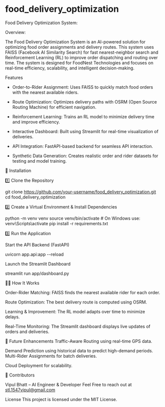# food_delivery_optimization
Food Delivery Optimization System:

 Overview:
 
The Food Delivery Optimization System is an AI-powered solution for optimizing food order assignments and delivery routes. This system uses FAISS (Facebook AI Similarity Search) for fast nearest-neighbor search and Reinforcement Learning (RL) to improve order dispatching and routing over time. The system is designed for FoodNest Technologies and focuses on real-time efficiency, scalability, and intelligent decision-making.

 Features
* Order-to-Rider Assignment: Uses FAISS to quickly match food orders with the nearest available riders.

* Route Optimization: Optimizes delivery paths with OSRM (Open Source Routing Machine) for efficient navigation.

* Reinforcement Learning: Trains an RL model to minimize delivery time and improve efficiency.

* Interactive Dashboard: Built using Streamlit for real-time visualization of deliveries.

* API Integration: FastAPI-based backend for seamless API interaction.

* Synthetic Data Generation: Creates realistic order and rider datasets for testing and model training.

🔧 Installation

1️⃣ Clone the Repository

git clone https://github.com/your-username/food_delivery_optimization.git
cd food_delivery_optimization

2️⃣ Create a Virtual Environment & Install Dependencies

python -m venv venv
source venv/bin/activate  # On Windows use: venv\Scripts\activate
pip install -r requirements.txt

3️⃣ Run the Application

Start the API Backend (FastAPI)

uvicorn app.api:app --reload

Launch the Streamlit Dashboard

streamlit run app/dashboard.py

🚴‍♂️ How It Works

Order-Rider Matching: FAISS finds the nearest available rider for each order.

Route Optimization: The best delivery route is computed using OSRM.

Learning & Improvement: The RL model adapts over time to minimize delays.

Real-Time Monitoring: The Streamlit dashboard displays live updates of orders and deliveries.

📌 Future Enhancements
Traffic-Aware Routing using real-time GPS data.

Demand Prediction using historical data to predict high-demand periods.
Multi-Rider Assignments for batch deliveries.

Cloud Deployment for scalability.

🤝 Contributors

Vipul Bhatt – AI Engineer & Developer 
Feel Free to reach out at stl.1547vipul@gmail.com


 License
This project is licensed under the MIT License.
